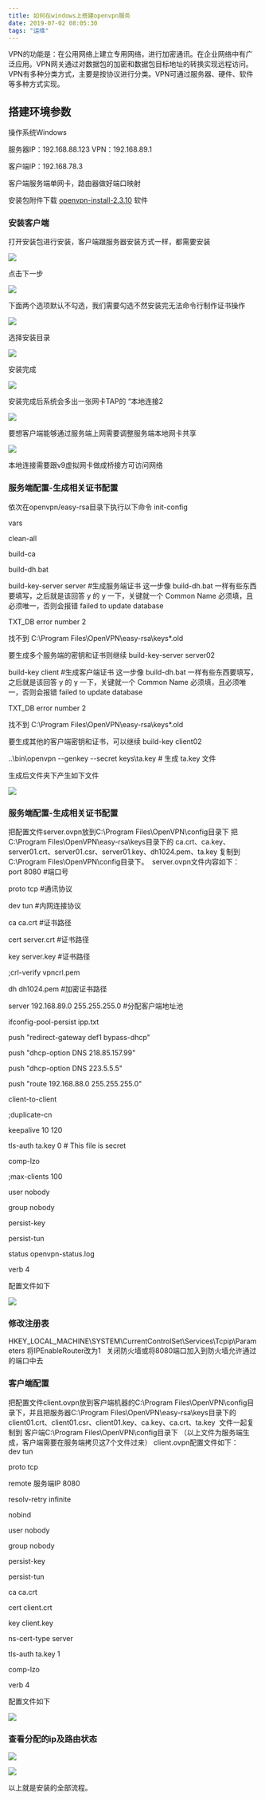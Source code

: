 ```yaml
---
title: 如何在windows上搭建openvpn服务
date: 2019-07-02 08:05:30
tags: "运维"
---
```

VPN的功能是：在公用网络上建立专用网络，进行加密通讯。在企业网络中有广泛应用。VPN网关通过对数据包的加密和数据包目标地址的转换实现远程访问。VPN有多种分类方式，主要是按协议进行分类。VPN可通过服务器、硬件、软件等多种方式实现。
<!-- Welcome to [Hexo](https://hexo.io/)! This is your very first post. Check [documentation](https://hexo.io/docs/) for more info. If you get any problems when using Hexo, you can find the answer in [troubleshooting](https://hexo.io/docs/troubleshooting.html) or you can ask me on [GitHub](https://github.com/hexojs/hexo/issues). -->

## 搭建环境参数

操作系统Windows

服务器IP：192.168.88.123  VPN：192.168.89.1 

客户端IP：192.168.78.3

客户端服务端单网卡，路由器做好端口映射

安装包附件下载 [openvpn-install-2.3.10](https://www.google.com/) 软件

### 安装客户端

打开安装包进行安装，客户端跟服务器安装方式一样，都需要安装

![](1.png)

点击下一步

![](2.png)

下面两个选项默认不勾选，我们需要勾选不然安装完无法命令行制作证书操作

![](3.png)

选择安装目录

![](4.png)

安装完成

![](5.png)

安装完成后系统会多出一张网卡TAP的 “本地连接2

![](6.png)

要想客户端能够通过服务端上网需要调整服务端本地网卡共享

![](7.png)

本地连接需要跟v9虚拟网卡做成桥接方可访问网络

### 服务端配置-生成相关证书配置

依次在openvpn/easy-rsa目录下执行以下命令
init-config

vars

clean-all

build-ca

build-dh.bat

build-key-server server   #生成服务端证书
这一步像 build-dh.bat 一样有些东西要填写，之后就是该回答 y 的 y 一下，关键就一个
Common Name 必须填，且必须唯一，否则会报错
failed to update database

TXT_DB error number 2

找不到 C:\Program Files\OpenVPN\easy-rsa\keys\*.old

要生成多个服务端的密钥和证书则继续 build-key-server server02

build-key client   #生成客户端证书
这一步像 build-dh.bat 一样有些东西要填写，之后就是该回答 y 的 y 一下，关键就一个
Common Name 必须填，且必须唯一，否则会报错
failed to update database

TXT_DB error number 2

找不到 C:\Program Files\OpenVPN\easy-rsa\keys\*.old

要生成其他的客户端密钥和证书，可以继续 build-key client02

..\bin\openvpn --genkey --secret keys\ta.key   # 生成 ta.key 文件

生成后文件夹下产生如下文件

![](8.png)

### 服务端配置-生成相关证书配置

把配置文件server.ovpn放到C:\Program Files\OpenVPN\config目录下
把C:\Program Files\OpenVPN\easy-rsa\keys目录下的
ca.crt、ca.key、server01.crt、server01.csr、server01.key、dh1024.pem、ta.key 复制到
C:\Program Files\OpenVPN\config目录下。 
server.ovpn文件内容如下：
port 8080 #端口号

proto tcp #通讯协议

dev tun #内网连接协议

ca ca.crt #证书路径

cert server.crt #证书路径

key server.key #证书路径

;crl-verify vpncrl.pem

dh dh1024.pem #加密证书路径

server 192.168.89.0 255.255.255.0 #分配客户端地址池

ifconfig-pool-persist ipp.txt

push "redirect-gateway def1 bypass-dhcp" 

push "dhcp-option DNS 218.85.157.99" 

push "dhcp-option DNS 223.5.5.5" 

push "route 192.168.88.0 255.255.255.0"

client-to-client

;duplicate-cn

keepalive 10 120

tls-auth ta.key 0 # This file is secret

comp-lzo

;max-clients 100

user nobody

group nobody

persist-key

persist-tun

status openvpn-status.log

verb 4

配置文件如下

![](9.png)

### 修改注册表

HKEY_LOCAL_MACHINE\SYSTEM\CurrentControlSet\Services\Tcpip\Parameters 将IPEnableRouter改为1
 
关闭防火墙或将8080端口加入到防火墙允许通过的端口中去

### 客户端配置

把配置文件client.ovpn放到客户端机器的C:\Program Files\OpenVPN\config目录下，并且把服务器C:\Program Files\OpenVPN\easy-rsa\keys目录下的
client01.crt、client01.csr、client01.key、ca.key、ca.crt、ta.key  文件一起复制到
客户端C:\Program Files\OpenVPN\config目录下 （以上文件为服务端生成，客户端需要在服务端拷贝这7个文件过来）
client.ovpn配置文件如下：
dev tun

proto tcp

remote 服务端IP 8080

resolv-retry infinite

nobind

user nobody

group nobody

persist-key

persist-tun

ca ca.crt

cert client.crt

key client.key

ns-cert-type server

tls-auth ta.key 1

comp-lzo

verb 4

配置文件如下

![](10.png)

### 查看分配的ip及路由状态

![](11.png)

![](12.png)

以上就是安装的全部流程。


<!-- ### Deploy to remote sites -->

<!-- ``` bash
$ hexo deploy
``` -->

<!-- More info: [Deployment](https://hexo.io/docs/deployment.html) -->
